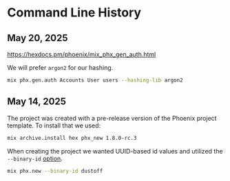 # Command Line History

## May 20, 2025

<https://hexdocs.pm/phoenix/mix_phx_gen_auth.html>

We will prefer `argon2` for our hashing.

```bash
mix phx.gen.auth Accounts User users --hashing-lib argon2
```

## May 14, 2025

The project was created with a pre-release version of the Phoenix project template. To install that we used:

```bash
mix archive.install hex phx_new 1.8.0-rc.3
```

When creating the project we wanted UUID-based id values and utilized the `--binary-id` [option](https://hexdocs.pm/phoenix/Mix.Tasks.Phx.New.html#module-options).

```bash
mix phx.new --binary-id dustoff
```
